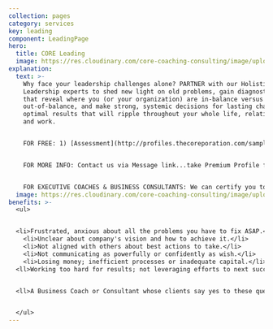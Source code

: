 ```yaml
---
collection: pages
category: services
key: leading
component: LeadingPage
hero:
  title: CORE Leading
  image: https://res.cloudinary.com/core-coaching-consulting/image/upload/v1596493058/pexels-pixabay-161154_uftaqi.jpg
explanation:
  text: >-
    Why face your leadership challenges alone? PARTNER with our Holistic
    Leadership experts to shed new light on old problems, gain diagnostic tools
    that reveal where you (or your organization) are in-balance versus
    out-of-balance, and make strong, systemic decisions for lasting change and
    optimal results that will ripple throughout your whole life, relationships
    and work.  


    FOR FREE: 1) [Assessment](http://profiles.thecoreporation.com/sample/welcome) of your own major strength & liability; 2) Leader Compass report; 3) Instructional videos.  


    FOR MORE INFO: Contact us via Message link...take Premium Profile for a full report on your holistic leadership strengths and weaknesses...sign up for life-changing strategic trainings...explore how our data-driven and agile processes can create sustainable change for a great ROI. 


    FOR EXECUTIVE COACHES & BUSINESS CONSULTANTS: We can certify you to use The Balancing Act's powerful holistic processes, programs, diagnostic tools and profiles for leaders, teams and organizations.
  image: https://res.cloudinary.com/core-coaching-consulting/image/upload/v1600812431/eean-chen-5hz5hpjFIro-unsplash_aie6fn.jpg
benefits: >-
  <ul>


  <li>Frustrated, anxious about all the problems you have to fix ASAP.</li>
    <li>Unclear about company's vision and how to achieve it.</li>
    <li>Not aligned with others about best actions to take.</li>
    <li>Not communicating as powerfully or confidently as wish.</li>
    <li>Losing money; inefficient processes or inadequate capital.</li>
  <ll>Working too hard for results; not leveraging efforts to next success.</li>


  <ll>A Business Coach or Consultant whose clients say yes to these questions. </li>


  </ul>
---
```

